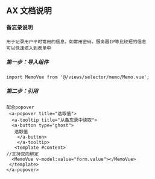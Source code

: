 ## AX 文档说明

#### 备忘录说明

```
用于记录用户平时常用的信息，如常用密码，服务器IP等比较短的信息
可以快速填入到表单中
```



##### 第一步：导入组件

```
import MemoVue from '@/views/selector/memo/Memo.vue';
```

##### 第二步：引用

```vue
配合popover
 <a-popover title="选取值">
  <a-tooltip title="从备忘录中读取">
  <a-button type="ghost">
   选取值
    </a-button>
    </a-tooltip>
   <template #content>
//支持双向绑定
  <MemoVue v-model:value="form.value"></MemoVue>
 </template>
</a-popover>
```









